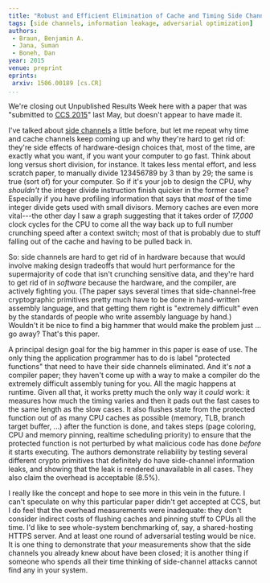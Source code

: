 ```yaml
---
title: "Robust and Efficient Elimination of Cache and Timing Side Channels"
tags: [side channels, information leakage, adversarial optimization]
authors:
 - Braun, Benjamin A.
 - Jana, Suman
 - Boneh, Dan
year: 2015
venue: preprint
eprints:
 arxiv: 1506.00189 [cs.CR]
...
```


We're closing out Unpublished Results Week here with a paper that was
"submitted to [CCS 2015][]" last May, but doesn't appear to have made
it.

I've talked about [side channels][] a little before, but let me repeat
why time and cache channels keep coming up and why they're hard to get
rid of: they're side effects of hardware-design choices that, most of
the time, are exactly what you want, if you want your computer to go
fast.  Think about long versus short division, for instance.  It takes
less mental effort, and less scratch paper, to manually divide
123456789 by 3 than by 29; the same is true (sort of) for your
computer.  So if it's your job to design the CPU, why _shouldn't_ the
integer divide instruction finish quicker in the former case?
Especially if you have profiling information that says that _most_ of
the time integer divide gets used with small divisors.  Memory caches
are even more vital---the other day I saw a graph suggesting that it
takes order of _17,000_ clock cycles for the CPU to come all the way
back up to full number crunching speed after a context switch; most of
that is probably due to stuff falling out of the cache and having to
be pulled back in.

So: side channels are hard to get rid of in hardware because that
would involve making design tradeoffs that would hurt performance for
the supermajority of code that isn't crunching sensitive data, and
they're hard to get rid of in _software_ because the hardware, and the
compiler, are actively fighting you.  (The paper says several times
that side-channel-free cryptographic primitives pretty much have to be
done in hand-written assembly language, and that getting them right is
"extremely difficult" even by the standards of people who write
assembly language by hand.)  Wouldn't it be nice to find a big hammer
that would make the problem just ... go away?  That's this paper.

A principal design goal for the big hammer in this paper is ease of
use.  The only thing the application programmer has to do is label
"protected functions" that need to have their side channels
eliminated.  And it's _not_ a compiler paper; they haven't come up
with a way to make a compiler do the extremely difficult assembly
tuning for you.  All the magic happens at runtime.  Given all that, it
works pretty much the only way it _could_ work: it measures how much
the timing varies and then it pads out the fast cases to the same
length as the slow cases.  It also flushes state from the protected
function out of as many CPU caches as possible (memory, TLB, branch
target buffer, ...) after the function is done, and takes steps (page
coloring, CPU and memory pinning, realtime scheduling priority) to
ensure that the protected function is not perturbed by what malicious
code has done _before_ it starts executing.  The authors demonstrate
reliability by testing several different crypto primitives that
definitely do have side-channel information leaks, and showing that
the leak is rendered unavailable in all cases.  They also claim the
overhead is acceptable (8.5%).

I really like the concept and hope to see more in this vein in the
future.  I can't speculate on why this particular paper didn't get
accepted at CCS, but I do feel that the overhead measurements were
inadequate: they don't consider indirect costs of flushing caches and
pinning stuff to CPUs all the time.  I'd like to see whole-system
benchmarking of, say, a shared-hosting HTTPS server.  And at least one
round of adversarial testing would be nice.  It is one thing to
demonstrate that _your_ measurements show that the side channels you
already knew about have been closed; it is another thing if someone
who spends all their time thinking of side-channel attacks cannot find
any in your system.

[CCS 2015]: http://www.sigsac.org/ccs/CCS2015/pro_paper.html
[side channels]: /t/side-channels/

